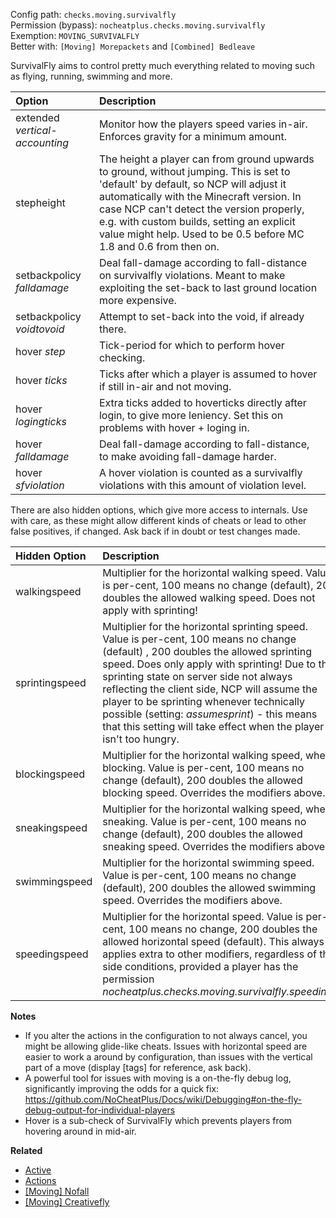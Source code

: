 Config path: `checks.moving.survivalfly`  
Permission (bypass): `nocheatplus.checks.moving.survivalfly`  
Exemption: `MOVING_SURVIVALFLY`  
Better with: `[Moving] Morepackets` and `[Combined] Bedleave`

SurvivalFly aims to control pretty much everything related to moving such as flying, running, swimming and more.

| Option                              | Description |
| :---------------------------------- | :---------- |
| extended _vertical-accounting_      | Monitor how the players speed varies in-air. Enforces gravity for a minimum amount. |
| stepheight                          | The height a player can from ground upwards to ground, without jumping. This is set to 'default' by default, so NCP will adjust it automatically with the Minecraft version. In case NCP can't detect the version properly, e.g. with custom builds, setting an explicit value might help. Used to be 0.5 before MC 1.8 and 0.6 from then on. |
| setbackpolicy _falldamage_          | Deal fall-damage according to fall-distance on survivalfly violations. Meant to make exploiting the set-back to last ground location more expensive. |
| setbackpolicy _voidtovoid_          | Attempt to set-back into the void, if already there. |
| hover _step_                        | Tick-period for which to perform hover checking. |
| hover _ticks_                       | Ticks after which a player is assumed to hover if still in-air and not moving. |
| hover _logingticks_                 | Extra ticks added to hoverticks directly after login, to give more leniency. Set this on problems with hover + loging in. |
| hover _falldamage_                  | Deal fall-damage according to fall-distance, to make avoiding fall-damage harder. |
| hover _sfviolation_                 | A hover violation is counted as a survivalfly violations with this amount of violation level. |

There are also hidden options, which give more access to internals. Use with care, as these might allow different kinds of cheats or lead to other false positives, if changed. Ask back if in doubt or test changes made.

|Hidden Option                    | Description |
| :------------------------------ | :---------- |
| walkingspeed | Multiplier for the horizontal walking speed. Value is per-cent, 100 means no change (default), 200 doubles the allowed walking speed. Does not apply with sprinting! |
| sprintingspeed | Multiplier for the horizontal sprinting speed. Value is per-cent, 100 means no change (default) , 200 doubles the allowed sprinting speed. Does only apply with sprinting! Due to the sprinting state on server side not always reflecting the client side, NCP will assume the player to be sprinting whenever technically possible (setting: _assumesprint_) - this means that this setting will take effect when the player isn't too hungry. |
| blockingspeed | Multiplier for the horizontal walking speed, when blocking. Value is per-cent, 100 means no change (default), 200 doubles the allowed blocking speed. Overrides the modifiers above. |
| sneakingspeed | Multiplier for the horizontal walking speed, when sneaking. Value is per-cent, 100 means no change (default), 200 doubles the allowed sneaking speed. Overrides the modifiers above. |
| swimmingspeed | Multiplier for the horizontal swimming speed. Value is per-cent, 100 means no change (default), 200 doubles the allowed swimming speed. Overrides the modifiers above. |
| speedingspeed | Multiplier for the horizontal speed. Value is per-cent, 100 means no change, 200 doubles the allowed horizontal speed (default). This always applies extra to other modifiers, regardless of the side conditions, provided a player has the permission _nocheatplus.checks.moving.survivalfly.speeding_. |

**Notes**
* If you alter the actions in the configuration to not always cancel, you might be allowing glide-like cheats. Issues with horizontal speed are easier to work a around by configuration, than issues with the vertical part of a move (display [tags] for reference, ask back).
* A powerful tool for issues with moving is a on-the-fly debug log, significantly improving the odds for a quick fix: https://github.com/NoCheatPlus/Docs/wiki/Debugging#on-the-fly-debug-output-for-individual-players
* Hover is a sub-check of SurvivalFly which prevents players from hovering around in mid-air.

**Related**  
* [Active](General#Active)
* [Actions](General#Actions)
* [[Moving] Nofall](%5BMoving%5D-Nofall)
* [[Moving] Creativefly](%5BMoving%5D-Creativefly)
